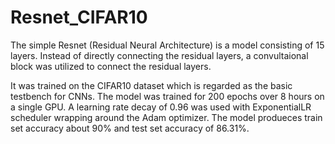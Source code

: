 # Resnet_CIFAR10
The simple Resnet (Residual Neural Architecture) is a model consisting of 15 layers. Instead of directly connecting the residual layers, a convultaional block was utilized to connect the residual layers.

It was trained on the CIFAR10 dataset which is regarded as the basic testbench for CNNs. The model was trained for 200 epochs over 8 hours on a single GPU. A learning rate decay of 0.96 was used with ExponentialLR scheduler wrapping around the Adam optimizer. The model produeces train set accuracy about 90% and test set accuracy of 86.31%.
